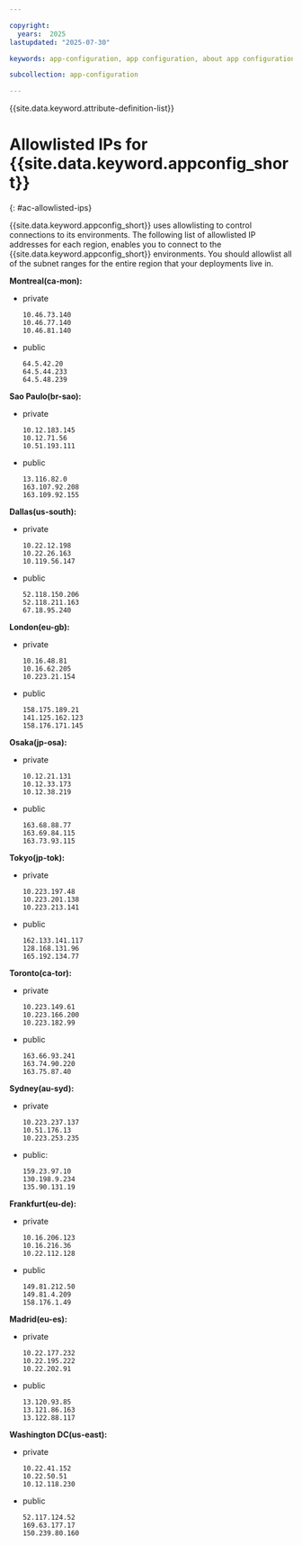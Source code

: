 ```yaml
---

copyright:
  years:  2025
lastupdated: "2025-07-30"

keywords: app-configuration, app configuration, about app configuration, allowlisted ips

subcollection: app-configuration

---
```


{{site.data.keyword.attribute-definition-list}}

# Allowlisted IPs for {{site.data.keyword.appconfig_short}}
{: #ac-allowlisted-ips}

{{site.data.keyword.appconfig_short}} uses allowlisting to control connections to its environments. The following list of allowlisted IP addresses for each region, enables you to connect to the {{site.data.keyword.appconfig_short}} environments. You should allowlist all of the subnet ranges for the entire region that your deployments live in.

**Montreal(ca-mon):**
- private
   ```
   10.46.73.140
   10.46.77.140
   10.46.81.140
   ```
- public
   ```
   64.5.42.20
   64.5.44.233
   64.5.48.239
   ```
**Sao Paulo(br-sao):**
- private
   ```
   10.12.183.145
   10.12.71.56
   10.51.193.111
   ```
- public
   ```
   13.116.82.0
   163.107.92.208
   163.109.92.155
   ```

**Dallas(us-south):**
- private
   ```
   10.22.12.198
   10.22.26.163
   10.119.56.147
   ```
- public
   ```
   52.118.150.206
   52.118.211.163
   67.18.95.240
   ```

**London(eu-gb):**
- private
   ```
   10.16.48.81
   10.16.62.205
   10.223.21.154
   ```
- public
   ```
   158.175.189.21
   141.125.162.123
   158.176.171.145
   ```

**Osaka(jp-osa):**
- private
   ```
   10.12.21.131
   10.12.33.173
   10.12.38.219
   ```
- public
   ```
   163.68.88.77 
   163.69.84.115
   163.73.93.115
   ```

**Tokyo(jp-tok):**
- private
   ```
   10.223.197.48
   10.223.201.138
   10.223.213.141
   ```
- public
   ```
   162.133.141.117
   128.168.131.96
   165.192.134.77
   ```

**Toronto(ca-tor):**
- private
   ```
   10.223.149.61
   10.223.166.200
   10.223.182.99
   ```
- public
   ```
   163.66.93.241
   163.74.90.220
   163.75.87.40
   ```

**Sydney(au-syd):**
- private
   ```
   10.223.237.137
   10.51.176.13	
   10.223.253.235
   ```
- public:
   ```
   159.23.97.10
   130.198.9.234
   135.90.131.19
   ```

**Frankfurt(eu-de):**
- private
   ```
   10.16.206.123
   10.16.216.36
   10.22.112.128
   ```
- public
   ```
   149.81.212.50
   149.81.4.209
   158.176.1.49
   ```

**Madrid(eu-es):**
- private
   ```
   10.22.177.232
   10.22.195.222
   10.22.202.91
   ```
- public
   ```
   13.120.93.85
   13.121.86.163
   13.122.88.117
   ```

**Washington DC(us-east):**
- private
   ```
   10.22.41.152
   10.22.50.51
   10.12.118.230
   ```

- public
   ```
   52.117.124.52
   169.63.177.17
   150.239.80.160
   ```
